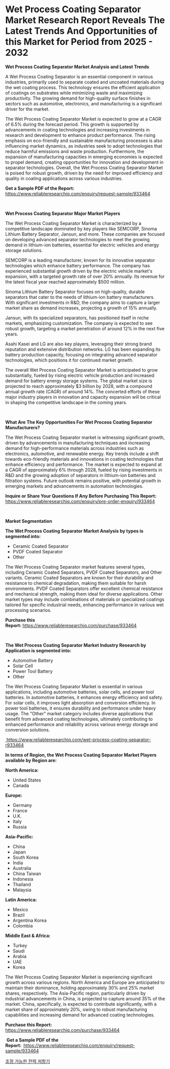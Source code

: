 <p><h1>Wet Process Coating Separator Market Research Report Reveals The Latest Trends And Opportunities of this Market for Period from 2025 - 2032</h1></p><p><strong>Wet Process Coating Separator Market Analysis and Latest Trends</strong></p>
<p><p>A Wet Process Coating Separator is an essential component in various industries, primarily used to separate coated and uncoated materials during the wet coating process. This technology ensures the efficient application of coatings on substrates while minimizing waste and maximizing productivity. The growing demand for high-quality surface finishes in sectors such as automotive, electronics, and manufacturing is a significant driver for the market.</p><p>The Wet Process Coating Separator Market is expected to grow at a CAGR of 6.5% during the forecast period. This growth is supported by advancements in coating technologies and increasing investments in research and development to enhance product performance. The rising emphasis on eco-friendly and sustainable manufacturing processes is also influencing market dynamics, as industries seek to adopt technologies that reduce harmful emissions and waste production. Furthermore, the expansion of manufacturing capacities in emerging economies is expected to propel demand, creating opportunities for innovation and development in separator technologies. Overall, the Wet Process Coating Separator Market is poised for robust growth, driven by the need for improved efficiency and quality in coating applications across various industries.</p></p>
<p><strong>Get a Sample PDF of the Report:&nbsp;</strong> <a href="https://www.reliableresearchiq.com/enquiry/request-sample/933464?utm_campaign=99&utm_medium=2&utm_source=Github&utm_content=ia&utm_term=01022025&utm_id=wet-process-coating-separator">https://www.reliableresearchiq.com/enquiry/request-sample/933464</a></p>
<p>&nbsp;</p>
<p><strong>Wet Process Coating Separator Major Market Players</strong></p>
<p><p>The Wet Process Coating Separator Market is characterized by a competitive landscape dominated by key players like SEMCORP, Sinoma Lithium Battery Separator, Jansun, and more. These companies are focused on developing advanced separator technologies to meet the growing demand in lithium-ion batteries, essential for electric vehicles and energy storage solutions.</p><p>SEMCORP is a leading manufacturer, known for its innovative separator technologies which enhance battery performance. The company has experienced substantial growth driven by the electric vehicle market's expansion, with a targeted growth rate of over 20% annually. Its revenue for the latest fiscal year reached approximately $500 million.</p><p>Sinoma Lithium Battery Separator focuses on high-quality, durable separators that cater to the needs of lithium-ion battery manufacturers. With significant investments in R&D, the company aims to capture a larger market share as demand increases, projecting a growth of 15% annually. </p><p>Jansun, with its specialized separators, has positioned itself in niche markets, emphasizing customization. The company is expected to see robust growth, targeting a market penetration of around 12% in the next five years.</p><p>Asahi Kasei and LG are also key players, leveraging their strong brand reputation and extensive distribution networks. LG has been expanding its battery production capacity, focusing on integrating advanced separator technologies, which positions it for continued market growth.</p><p>The overall Wet Process Coating Separator Market is anticipated to grow substantially, fueled by rising electric vehicle production and increased demand for battery energy storage systems. The global market size is projected to reach approximately $3 billion by 2028, with a compound annual growth rate (CAGR) of around 14%. The concerted efforts of these major industry players in innovation and capacity expansion will be critical in shaping the competitive landscape in the coming years.</p></p>
<p>&nbsp;</p>
<p><strong>What Are The Key Opportunities For Wet Process Coating Separator Manufacturers?</strong></p>
<p><p>The Wet Process Coating Separator market is witnessing significant growth, driven by advancements in manufacturing techniques and increasing demand for high-performance materials across industries such as electronics, automotive, and renewable energy. Key trends include a shift towards eco-friendly materials and innovations in coating technologies that enhance efficiency and performance. The market is expected to expand at a CAGR of approximately 6% through 2028, fueled by rising investments in R&D and the growing adoption of separators in lithium-ion batteries and filtration systems. Future outlook remains positive, with potential growth in emerging markets and advancements in automation technologies.</p></p>
<p><strong>Inquire or Share Your Questions If Any Before Purchasing This Report:</strong> <a href="https://www.reliableresearchiq.com/enquiry/pre-order-enquiry/933464?utm_campaign=99&utm_medium=2&utm_source=Github&utm_content=ia&utm_term=01022025&utm_id=wet-process-coating-separator">https://www.reliableresearchiq.com/enquiry/pre-order-enquiry/933464</a></p>
<p>&nbsp;</p>
<p><strong>Market Segmentation</strong></p>
<p><strong>The Wet Process Coating Separator Market Analysis by types is segmented into:</strong></p>
<p><ul><li>Ceramic Coated Separator</li><li>PVDF Coated Separator</li><li>Other</li></ul></p>
<p><p>The Wet Process Coating Separator market features several types, including Ceramic Coated Separators, PVDF Coated Separators, and Other variants. Ceramic Coated Separators are known for their durability and resistance to chemical degradation, making them suitable for harsh environments. PVDF Coated Separators offer excellent chemical resistance and mechanical strength, making them ideal for diverse applications. Other market types may include combinations of materials or specialized coatings tailored for specific industrial needs, enhancing performance in various wet processing scenarios.</p></p>
<p><strong>Purchase this Report:&nbsp;</strong><a href="https://www.reliableresearchiq.com/purchase/933464?utm_campaign=99&utm_medium=2&utm_source=Github&utm_content=ia&utm_term=01022025&utm_id=wet-process-coating-separator">https://www.reliableresearchiq.com/purchase/933464</a></p>
<p>&nbsp;</p>
<p><strong>The Wet Process Coating Separator Market Industry Research by Application is segmented into:</strong></p>
<p><ul><li>Automotive Battery</li><li>Solar Cell</li><li>Power Tool Battery</li><li>Other</li></ul></p>
<p><p>The Wet Process Coating Separator Market is essential in various applications, including automotive batteries, solar cells, and power tool batteries. In automotive batteries, it enhances energy efficiency and safety. For solar cells, it improves light absorption and conversion efficiency. In power tool batteries, it ensures durability and performance under heavy usage. The "Other" market category includes diverse applications that benefit from advanced coating technologies, ultimately contributing to enhanced performance and reliability across various energy storage and conversion solutions.</p></p>
<p><a href="https://www.reliableresearchiq.com/wet-process-coating-separator-r933464?utm_campaign=99&utm_medium=2&utm_source=Github&utm_content=ia&utm_term=01022025&utm_id=wet-process-coating-separator">&nbsp;https://www.reliableresearchiq.com/wet-process-coating-separator-r933464</a></p>
<p><strong>In terms of Region, the Wet Process Coating Separator Market Players available by Region are:</strong></p>
<p>
    <p> <strong> North America: </strong>
        <ul>
            <li>United States</li>
            <li>Canada</li>
        </ul>
        </p> 
    <p> <strong> Europe: </strong>
        <ul>
            <li>Germany</li>
            <li>France</li>
            <li>U.K.</li>
            <li>Italy</li>
            <li>Russia</li>
        </ul>
        </p> 
    <p> <strong> Asia-Pacific: </strong>
        <ul>
            <li>China</li>
            <li>Japan</li>
            <li>South Korea</li>
            <li>India</li>
            <li>Australia</li>
            <li>China Taiwan</li>
            <li>Indonesia</li>
            <li>Thailand</li>
            <li>Malaysia</li>
        </ul>
        </p> 
    <p> <strong> Latin America: </strong>
        <ul>
            <li>Mexico</li>
            <li>Brazil</li>
            <li>Argentina Korea</li>
            <li>Colombia</li>
        </ul>
        </p> 
    <p> <strong> Middle East & Africa: </strong>
        <ul>
            <li>Turkey</li>
            <li>Saudi</li>
            <li>Arabia</li>
            <li>UAE</li>
            <li>Korea</li>
        </ul>
    </p>
    </p>
<p><p>The Wet Process Coating Separator Market is experiencing significant growth across various regions. North America and Europe are anticipated to maintain their dominance, holding approximately 30% and 25% market shares, respectively. The Asia-Pacific region, particularly driven by industrial advancements in China, is projected to capture around 35% of the market. China, specifically, is expected to contribute significantly, with a market share of approximately 20%, owing to robust manufacturing capabilities and increasing demand for advanced coating technologies.</p></p>
<p><strong>Purchase this Report: </strong><a href="https://www.reliableresearchiq.com/purchase/933464?utm_campaign=99&utm_medium=2&utm_source=Github&utm_content=ia&utm_term=01022025&utm_id=wet-process-coating-separator">https://www.reliableresearchiq.com/purchase/933464</a></p>
<p>&nbsp;<strong>Get a Sample PDF of the Report:&nbsp;&nbsp;</strong><a href="https://www.reliableresearchiq.com/enquiry/request-sample/933464?utm_campaign=99&utm_medium=2&utm_source=Github&utm_content=ia&utm_term=01022025&utm_id=wet-process-coating-separator">https://www.reliableresearchiq.com/enquiry/request-sample/933464</a></p>
<p><strong></strong></p>
<p><p><a href="https://github.com/sougarounis/Market-Research-Report-List-6/blob/main/491753734915.md?utm_campaign=99&utm_medium=2&utm_source=Github&utm_content=ia&utm_term=01022025&utm_id=wet-process-coating-separator">조정 가능한 전력 저항기</a></p></p>